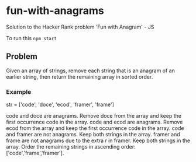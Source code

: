 # fun-with-anagrams
Solution to the Hacker Rank problem 'Fun with Anagram' - JS

To run this `npm start`

## Problem
Given an array of strings, remove each string that is an anagram of an earlier string, then return the remaining array in sorted order.

### Example
str = ['code', 'doce', 'ecod', 'framer', 'frame']

code and doce are anagrams. Remove doce from the array and keep the first occurrence code in the array.
code and ecod are anagrams. Remove ecod from the array and keep the first occurrence code in the array.
code and framer are not anagrams. Keep both strings in the array.
framer and frame are not anagrams due to the extra r in framer. Keep both strings in the array.
Order the remaining strings in ascending order: ['code','frame','framer'].
